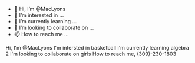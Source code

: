 - 👋 Hi, I’m @MacLyons
- 👀 I’m interested in ...
- 🌱 I’m currently learning ...
- 💞️ I’m looking to collaborate on ...
- 📫 How to reach me ...

<!---
MacLyons/MacLyons is a ✨ special ✨ repository because its `README.md` (this file) appears on your GitHub profile.
You can click the Preview link to take a look at your changes.
--->
Hi, I'm @MacLyons
I'm intersted in basketball
I'm currently learning algebra 2
I'm looking to collaborate on girls
How to reach me, (309)-230-1803
